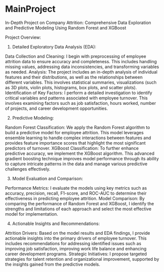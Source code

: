 # MainProject
In-Depth Project on Company Attrition: Comprehensive Data Exploration and Predictive Modeling Using Random Forest and XGBoost

Project Overview:
1. Detailed Exploratory Data Analysis (EDA):

Data Collection and Cleaning: I begin with preprocessing of employee attrition data to ensure accuracy and completeness. This includes handling missing values, addressing data inconsistencies, and transforming variables as needed.
Analysis: The project includes an in-depth analysis of individual features and their distributions, as well as the relationships between different variables. This involves statistical summaries, visualizations (such as 3D plots, violin plots, histograms, box plots, and scatter plots).
Identification of Key Factors: I perform a detailed investigation to identify critical variables and patterns associated with employee turnover. This involves examining factors such as job satisfaction, hours worked, number of projects, and career development opportunities.

2. Predictive Modeling:

Random Forest Classification: We apply the Random Forest algorithm to build a  predictive model for employee attrition. This model leverages ensemble learning to handle complex interactions between features and provides feature importance scores that highlight the most significant predictors of turnover.
XGBoost Classification: To further enhance predictive accuracy, we implement the XGBoost algorithm. This advanced gradient boosting technique improves model performance through its ability to capture intricate patterns in the data and manage various predictive challenges effectively.

3. Model Evaluation and Comparison:

Performance Metrics: I evaluate the models using key metrics such as accuracy, precision, recall, F1-score, and ROC-AUC to determine their effectiveness in predicting employee attrition.
Model Comparison: By comparing the performance of Random Forest and XGBoost, I identify the strengths and limitations of each approach and select the most effective model for implementation.


4. Actionable Insights and Recommendations:

Attrition Drivers: Based on the model results and EDA findings, I provide actionable insights into the primary drivers of employee turnover. This includes recommendations for addressing identified issues such as improving job satisfaction, improving work life balance and enhancing career development programs.
Strategic Initiatives: I propose targeted strategies for talent retention and organizational improvement, supported by the insights gained from the predictive models.
